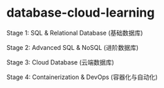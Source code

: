 # database-cloud-learning

Stage 1: SQL & Relational Database (基础数据库)

Stage 2: Advanced SQL & NoSQL (进阶数据库)

Stage 3: Cloud Database (云端数据库)

Stage 4: Containerization & DevOps (容器化与自动化)
